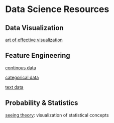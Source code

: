 # Data Science Resources

## Data Visualization
[art of effective visualization](https://towardsdatascience.com/the-art-of-effective-visualization-of-multi-dimensional-data-6c7202990c57)


## Feature Engineering

[continous data](https://towardsdatascience.com/understanding-feature-engineering-part-1-continuous-numeric-data-da4e47099a7b)

[categorical data](https://towardsdatascience.com/understanding-feature-engineering-part-2-categorical-data-f54324193e63)

[text data](https://towardsdatascience.com/understanding-feature-engineering-part-3-traditional-methods-for-text-data-f6f7d70acd41)

## Probability & Statistics
[seeing theory](https://students.brown.edu/seeing-theory/index.html): visualization of statistical concepts

